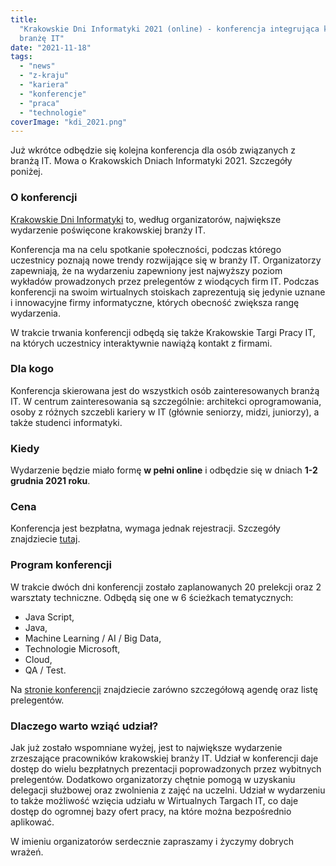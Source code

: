 ```yaml
---
title:
  "Krakowskie Dni Informatyki 2021 (online) - konferencja integrująca krakowską
  branżę IT"
date: "2021-11-18"
tags:
  - "news"
  - "z-kraju"
  - "kariera"
  - "konferencje"
  - "praca"
  - "technologie"
coverImage: "kdi_2021.png"
---
```


Już wkrótce odbędzie się kolejna konferencja dla osób związanych z branżą IT.
Mowa o Krakowskich Dniach Informatyki 2021. Szczegóły poniżej.

### O konferencji

[Krakowskie Dni Informatyki](https://kdi.org.pl/) to, według organizatorów,
największe wydarzenie poświęcone krakowskiej branży IT.

Konferencja ma na celu spotkanie społeczności, podczas którego uczestnicy
poznają nowe trendy rozwijające się w branży IT. Organizatorzy zapewniają, że na
wydarzeniu zapewniony jest najwyższy poziom wykładów prowadzonych przez
prelegentów z wiodących firm IT. Podczas konferencji na swoim wirtualnych
stoiskach zaprezentują się jedynie uznane i innowacyjne firmy informatyczne,
których obecność zwiększa rangę wydarzenia.

W trakcie trwania konferencji odbędą się także Krakowskie Targi Pracy IT, na
których uczestnicy interaktywnie nawiążą kontakt z firmami.

### Dla kogo

Konferencja skierowana jest do wszystkich osób zainteresowanych branżą IT. W
centrum zainteresowania są szczególnie: architekci oprogramowania, osoby z
różnych szczebli kariery w IT (głównie seniorzy, midzi, juniorzy), a także
studenci informatyki.

### Kiedy

Wydarzenie będzie miało formę **w pełni online** i odbędzie się w dniach **1-2
grudnia 2021 roku**.

### Cena

Konferencja jest bezpłatna, wymaga jednak rejestracji. Szczegóły znajdziecie
[tutaj](https://app.evenea.pl/event/kdi2021/).

### Program konferencji

W trakcie dwóch dni konferencji zostało zaplanowanych 20 prelekcji oraz 2
warsztaty techniczne. Odbędą się one w 6 ścieżkach tematycznych:

- Java Script,
- Java,
- Machine Learning / AI / Big Data,
- Technologie Microsoft,
- Cloud,
- QA / Test.

Na [stronie konferencji](https://kdi.org.pl/) znajdziecie zarówno szczegółową
agendę oraz listę prelegentów.

### Dlaczego warto wziąć udział?

Jak już zostało wspomniane wyżej, jest to największe wydarzenie zrzeszające
pracowników krakowskiej branży IT. Udział w konferencji daje dostęp do wielu
bezpłatnych prezentacji poprowadzonych przez wybitnych prelegentów. Dodatkowo
organizatorzy chętnie pomogą w uzyskaniu delegacji służbowej oraz zwolnienia z
zajęć na uczelni. Udział w wydarzeniu to także możliwość wzięcia udziału w
Wirtualnych Targach IT, co daje dostęp do ogromnej bazy ofert pracy, na które
można bezpośrednio aplikować.

W imieniu organizatorów serdecznie zapraszamy i życzymy dobrych wrażeń.
